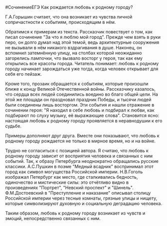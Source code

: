 #СочинениеЕГЭ 
Как рождается любовь к родному городу? 

Г.А.Горышин считает, что она возникает из чувства личной сопричастности к событиям, происходящим в нём. 

Обратимся к примерам из текста. Рассказчик повествует о том, как писал сочинение "За что я люблю мой город". Прежде чем взять в руки перо, он долго думал над этой темой, ведь архитектурные сооружения не вызывали в нём никакого вздрагивания в душе. Наконец, он вспомнил затемнённую улицу, на столбах которой неожиданно загорелись лампочки, что вызвало восторг у героя, так как ему открылись все красоты города. Читатель понимает: любовь к родному городу начинает зарождаться уже тогда, когда человек открывает для себя его пейзаж. 

Кроме того, прозаик обращается к событиям, которые произошли ближе к концу Великой Отечественной войны. Рассказчику казалось, что сердца всех людей соединились воедино во благо общей цели. На этой же площади он праздновал праздник Победы, и тысячи людей были соединены лишь восторгом. Эти события и нашли отражение в сочинении героя: "Я находил в себе любовь и подбирал к любви, как подбирают по слуху музыку, её выражающие слова". Становится ясно: настоящая любовь к родному городу проявляется в неравнодушии к его судьбе. 

Примеры дополняют друг друга. Вместе они показывают, что любовь к родному городу рождается не только в мирное время, но и на войне. 

Трудно не согласиться с позицией автора. Я считаю, что любовь к родному городу зависит от восприятия человека и связанных с ним событий. Так, к образу Петербурга неоднократно обращались русские классики. А.С.Пушкин в поэме "Медный всадник" воспринимал этот город как символ могущества Российской империи. Н.В.Гоголь изображал Петербург как место, где сталкивались бедность, одиночество и мистические силы: это отчётливо видно в произведениях "Портрет", "Невский проспект" и "Шинель". Ф.М.Достоевский в "Преступление и наказание" описывал столицу Российской империи через тесные комнаты, грязные улицы и нищету, которые символизируют духовную и социальную деградацию человека. 

Таким образом, любовь к родному городу возникает из чувств и эмоций, непосредственно связанных с ним. 